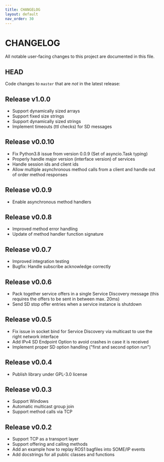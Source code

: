 ```yaml
---
title: CHANGELOG
layout: default
nav_order: 30
---
```


# CHANGELOG

All notable user-facing changes to this project are documented in this file.

<!--
{: .highlight }
The project underwent a major maintenance shift in March 2022.
-->

## HEAD


Code changes to `master` that are *not* in the latest release:

## Release v1.0.0
- Support dynamically sized arrays
- Support fixed size strings
- Support dynamically sized strings
- Implement timeouts (ttl checks) for SD messages

## Release v0.0.10
- Fix Python3.8 issue from version 0.0.9 (Set of asyncio.Task typing)
- Properly handle major version (interface version) of services
- Handle session ids and client ids
- Allow multiple asynchronous method calls from a client and handle out of order method responses

## Release v0.0.9
- Enable asynchronous method handlers

## Release v0.0.8
- Improved method error handling
- Update of method handler function signature

## Release v0.0.7
- Improved integration testing
- Bugfix: Handle subscribe acknowledge correctly

## Release v0.0.6
- Pack together service offers in a single Service Discovery message (this requires the offers to be sent in between max. 20ms)
- Send SD stop offer entries when a service instance is shutdown

## Release v0.0.5
- Fix issue in socket bind for Service Discovery via multicast to use the right network interface
- Add IPv4 SD Endpoint Option to avoid crashes in case it is received
- Implement proper SD option handling ("first and second option run")

## Release v0.0.4
- Publish library under GPL-3.0 license

## Release v0.0.3
- Support Windows
- Automatic multicast group join
- Support method calls via TCP

## Release v0.0.2
- Support TCP as a transport layer
- Support offering and calling methods
- Add an example how to replay ROS1 bagfiles into SOME/IP events
- Add docstrings for all public classes and functions
